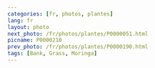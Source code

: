 ```yaml
---
categories: [fr, photos, plantes]
lang: fr
layout: photo
next_photo: /fr/photos/plantes/P0000051.html
picname: P0000210
prev_photo: /fr/photos/plantes/P0000190.html
tags: [Bank, Grass, Moringa]
---
```

